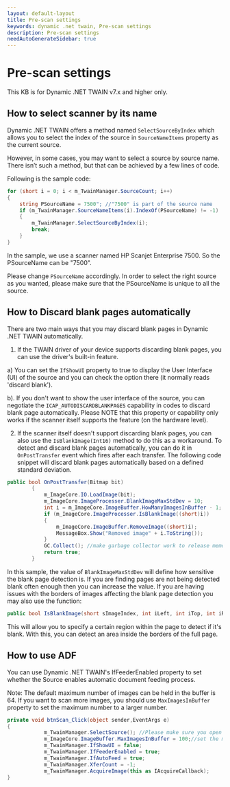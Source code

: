 ```yaml
---
layout: default-layout
title: Pre-scan settings
keywords: dynamic .net twain, Pre-scan settings
description: Pre-scan settings
needAutoGenerateSidebar: true
---
```


# Pre-scan settings

This KB is for Dynamic .NET TWAIN v7.x and higher only.

## How to select scanner by its name

Dynamic .NET TWAIN offers a method named `SelectSourceByIndex` which allows you to select the index of the source in `SourceNameItems` property as the current source.

However, in some cases, you may want to select a source by source name. There isn’t such a method, but that can be achieved by a few lines of code.

Following is the sample code:

```c#
for (short i = 0; i < m_TwainManager.SourceCount; i++)
{
    string PSourceName = 7500"; //"7500" is part of the source name   
    if (m_TwainManager.SourceNameItems(i).IndexOf(PSourceName) != -1)
    {
        m_TwainManager.SelectSourceByIndex(i);
        break;
    }         
}
```

In the sample, we use a scanner named HP Scanjet Enterprise 7500. So the PSourceName can be "7500".

Please change `PSourceName` accordingly. In order to select the right source as you wanted, please make sure that the PSourceName is unique to all the source.

## How to Discard blank pages automatically

There are two main ways that you may discard blank pages in Dynamic .NET TWAIN automatically.

1. If the TWAIN driver of your device supports discarding blank pages, you can use the driver's built-in feature.

a) You can set the `IfShowUI` property to true to display the User Interface (UI) of the source and you can check the option there (it normally reads 'discard blank').

b). If you don't want to show the user interface of the source, you can negotiate the `ICAP_AUTODISCARDBLANKPAGES` capability in codes to discard blank page automatically. Please NOTE that this property or capability only works if the scanner itself supports the feature (on the hardware level).

2. If the scanner itself doesn't support discarding blank pages, you can also use the `IsBlankImage(Int16)` method to do this as a workaround. To detect and discard blank pages automatically, you can do it in `OnPostTransfer` event which fires after each transfer. The following code snippet will discard blank pages automatically based on a defined standard deviation.

```c#
public bool OnPostTransfer(Bitmap bit)
        {
            m_ImageCore.IO.LoadImage(bit);
            m_ImageCore.ImageProcesser.BlankImageMaxStdDev = 10;
            int i = m_ImageCore.ImageBuffer.HowManyImagesInBuffer - 1;
            if (m_ImageCore.ImageProcesser.IsBlankImage((short)i))
            {
                m_ImageCore.ImageBuffer.RemoveImage((short)i);
                MessageBox.Show("Removed image" + i.ToString());
            }
            GC.Collect(); //make garbage collector work to release memory
            return true;
        }
```

In this sample, the value of `BlankImageMaxStdDev` will define how sensitive the blank page detection is. If you are finding pages are not being detected blank often enough then you can increase the value. If you are having issues with the borders of images affecting the blank page detection you may also use the function:

```c#
public bool IsBlankImage(short sImageIndex, int iLeft, int iTop, int iRight, int iBottom, bool bFuzzyMatch)
```

This will allow you to specify a certain region within the page to detect if it's blank. With this, you can detect an area inside the borders of the full page.

## How to use ADF

You can use Dynamic .NET TWAIN's IfFeederEnabled property to set whether the Source enables automatic document feeding process.

Note: The default maximum number of images can be held in the buffer is 64. If you want to scan more images, you should use `MaxImagesInBuffer` property to set the maximum number to a larger number.

```c#
private void btnScan_Click(object sender,EventArgs e)
{
            m_TwainManager.SelectSource(); //Please make sure you open the data source before calling the IfFeederEnabled property
            m_ImageCore.ImageBuffer.MaxImagesInBuffer = 100;//set the maximum number of images can be held in buffer 
            m_TwainManager.IfShowUI = false;
            m_TwainManager.IfFeederEnabled = true;
            m_TwainManager.IfAutoFeed = true;
            m_TwainManager.XferCount = -1;
            m_TwainManager.AcquireImage(this as IAcquireCallback);
}
```